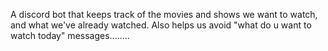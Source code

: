 A discord bot that keeps track of the movies and shows we want to watch, and what we've already watched. Also helps us avoid "what do u want to watch today" messages........